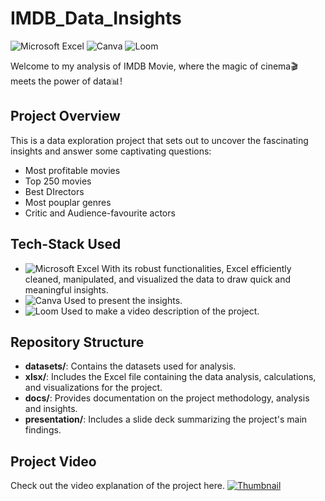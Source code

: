 # IMDB_Data_Insights
![Microsoft Excel](https://img.shields.io/badge/Microsoft%20Excel-white?style=flat&logo=microsoft-excel&logoColor=white&color=darkgreen)    ![Canva](https://img.shields.io/badge/Canva-white?style=flat&logo=canva&logoColor=white&color=blue)   ![Loom](https://img.shields.io/badge/Loom-white?style=flat&logo=loom&logoColor=white&color=orange) 

Welcome to my analysis of IMDB Movie, where the magic of cinema🎬 meets the power of data📊!

## Project Overview
This is a data exploration project that sets out to uncover the fascinating insights and answer some captivating questions:
- Most profitable movies
- Top 250 movies
- Best DIrectors
- Most pouplar genres
- Critic and Audience-favourite actors

## Tech-Stack Used
- ![Microsoft Excel](https://img.shields.io/badge/Microsoft%20Excel-white?style=flat&logo=microsoft-excel&logoColor=white&color=darkgreen) With its robust functionalities, Excel efficiently cleaned, manipulated, and visualized the data to draw quick and meaningful insights. 
- ![Canva](https://img.shields.io/badge/Canva-white?style=flat&logo=canva&logoColor=white&color=blue) Used to present the insights.
- ![Loom](https://img.shields.io/badge/Loom-white?style=flat&logo=loom&logoColor=white&color=orange) Used to make a video description of the project.

## Repository Structure

- **datasets/**: Contains the datasets used for analysis.
- **xlsx/**: Includes the Excel file containing the data analysis, calculations, and visualizations for the project.
- **docs/**: Provides documentation on the project methodology, analysis and insights.
- **presentation/**: Includes a slide deck summarizing the project's main findings.

## Project Video
Check out the video explanation of the project here.
[![Thumbnail](https://www.canva.com/design/DAFqX7yPHOA/9xwjhSqb95nCa5UDPYwNFA/edit?utm_content=DAFqX7yPHOA&utm_campaign=designshare&utm_medium=link2&utm_source=sharebutton)](https://www.loom.com/share/6805921ed58b49eeb75cc1d95bddec44?sid=9f1d469a-1ade-448a-adfb-fa119cc6068e)
